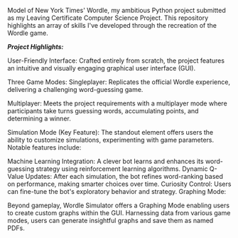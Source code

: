 Model of New York Times' Wordle, my ambitious Python project submitted as my Leaving Certificate Computer Science Project. This repository highlights an array of skills I've developed through the recreation of the Wordle game.

***Project Highlights:***

User-Friendly Interface:
Crafted entirely from scratch, the project features an intuitive and visually engaging graphical user interface (GUI).

Three Game Modes:
Singleplayer: Replicates the official Wordle experience, delivering a challenging word-guessing game.

Multiplayer: Meets the project requirements with a multiplayer mode where participants take turns guessing words, accumulating points, and determining a winner.

Simulation Mode (Key Feature): The standout element offers users the ability to customize simulations, experimenting with game parameters. Notable features include:

Machine Learning Integration: A clever bot learns and enhances its word-guessing strategy using reinforcement learning algorithms.
Dynamic Q-Value Updates: After each simulation, the bot refines word-ranking based on performance, making smarter choices over time.
Curiosity Control: Users can fine-tune the bot's exploratory behavior and strategy.
Graphing Mode:

Beyond gameplay, Wordle Simulator offers a Graphing Mode enabling users to create custom graphs within the GUI. Harnessing data from various game modes, users can generate insightful graphs and save them as named PDFs.
